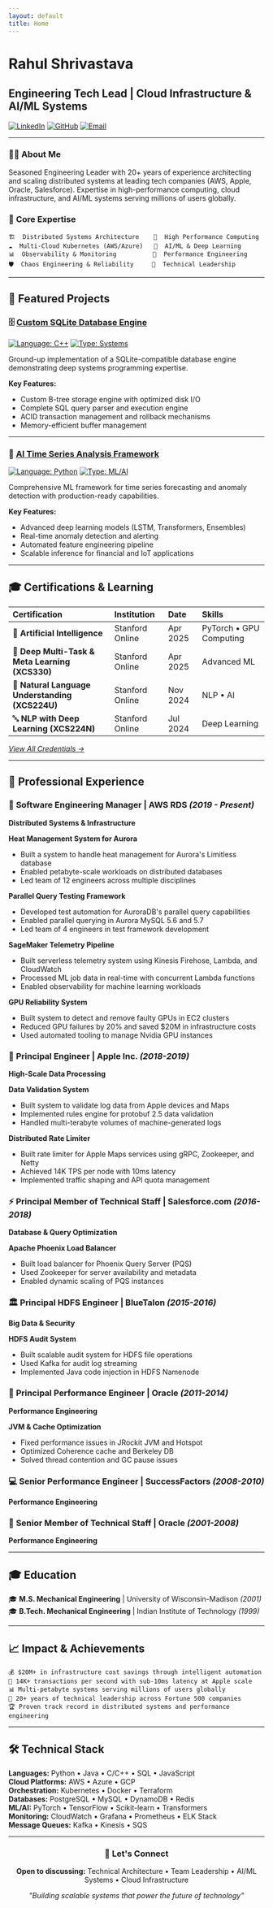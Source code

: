 ```yaml
---
layout: default
title: Home
---
```


# Rahul Shrivastava
## Engineering Tech Lead | Cloud Infrastructure & AI/ML Systems

[![LinkedIn](https://img.shields.io/badge/LinkedIn-Connect-blue?style=flat&logo=linkedin)](https://www.linkedin.com/in/rahulfc/)
[![GitHub](https://img.shields.io/badge/GitHub-Follow-black?style=flat&logo=github)](https://github.com/rhshriva)
[![Email](https://img.shields.io/badge/Email-Contact-red?style=flat&logo=gmail)](mailto:rahuls+github@gmail.com)

---

### 👨‍💻 **About Me**
Seasoned Engineering Leader with 20+ years of experience architecting and scaling distributed systems at leading tech companies (AWS, Apple, Oracle, Salesforce). Expertise in high-performance computing, cloud infrastructure, and AI/ML systems serving millions of users globally.

### 🎯 **Core Expertise**
```
🏗️  Distributed Systems Architecture    🚀  High Performance Computing
☁️  Multi-Cloud Kubernetes (AWS/Azure)   🧠  AI/ML & Deep Learning
📊  Observability & Monitoring          🔧  Performance Engineering
🛡️  Chaos Engineering & Reliability     👥  Technical Leadership
```

---

## 🚀 **Featured Projects**

### 🗄️ **[Custom SQLite Database Engine](https://github.com/rhshriva/build_own_sqlite)**
[![Language: C++](https://img.shields.io/badge/Language-C%2B%2B-00599C?logo=c%2B%2B)](#)
[![Type: Systems](https://img.shields.io/badge/Type-Systems%20Programming-green)](#)

Ground-up implementation of a SQLite-compatible database engine demonstrating deep systems programming expertise.

**Key Features:**
- Custom B-tree storage engine with optimized disk I/O
- Complete SQL query parser and execution engine
- ACID transaction management and rollback mechanisms
- Memory-efficient buffer management

---

### 🤖 **[AI Time Series Analysis Framework](https://github.com/rhshriva/AI_Time_Series)**
[![Language: Python](https://img.shields.io/badge/Language-Python-3776AB?logo=python)](#)
[![Type: ML/AI](https://img.shields.io/badge/Type-Machine%20Learning-orange)](#)

Comprehensive ML framework for time series forecasting and anomaly detection with production-ready capabilities.

**Key Features:**
- Advanced deep learning models (LSTM, Transformers, Ensembles)
- Real-time anomaly detection and alerting
- Automated feature engineering pipeline
- Scalable inference for financial and IoT applications

---

## 🎓 **Certifications & Learning**

| **Certification** | **Institution** | **Date** | **Skills** |
|:------------------|:----------------|:---------|:-----------|
| 🧠 **Artificial Intelligence** | Stanford Online | Apr 2025 | PyTorch • GPU Computing |
| 🎯 **Deep Multi-Task & Meta Learning (XCS330)** | Stanford Online | Apr 2025 | Advanced ML |
| 💬 **Natural Language Understanding (XCS224U)** | Stanford Online | Nov 2024 | NLP • AI |
| 🔤 **NLP with Deep Learning (XCS224N)** | Stanford Online | Jul 2024 | Deep Learning |

*[View All Credentials →](https://digitalcredential.stanford.edu/)*

---

## 💼 **Professional Experience**

### 🏢 **Software Engineering Manager** | AWS RDS *(2019 - Present)*
**Distributed Systems & Infrastructure**

**Heat Management System for Aurora**
- Built a system to handle heat management for Aurora's Limitless database
- Enabled petabyte-scale workloads on distributed databases
- Led team of 12 engineers across multiple disciplines

**Parallel Query Testing Framework**
- Developed test automation for AuroraDB's parallel query capabilities
- Enabled parallel querying in Aurora MySQL 5.6 and 5.7
- Led team of 4 engineers in test framework development

**SageMaker Telemetry Pipeline**
- Built serverless telemetry system using Kinesis Firehose, Lambda, and CloudWatch
- Processed ML job data in real-time with concurrent Lambda functions
- Enabled observability for machine learning workloads

**GPU Reliability System**
- Built system to detect and remove faulty GPUs in EC2 clusters
- Reduced GPU failures by 20% and saved $20M in infrastructure costs
- Used automated tooling to manage Nvidia GPU instances

### 🍎 **Principal Engineer** | Apple Inc. *(2018-2019)*
**High-Scale Data Processing**

**Data Validation System**
- Built system to validate log data from Apple devices and Maps
- Implemented rules engine for protobuf 2.5 data validation
- Handled multi-terabyte volumes of machine-generated logs

**Distributed Rate Limiter**
- Built rate limiter for Apple Maps services using gRPC, Zookeeper, and Netty
- Achieved 14K TPS per node with 10ms latency
- Implemented traffic shaping and API quota management

### ⚡ **Principal Member of Technical Staff** | Salesforce.com *(2016-2018)*
**Database & Query Optimization**

**Apache Phoenix Load Balancer**
- Built load balancer for Phoenix Query Server (PQS)
- Used Zookeeper for server availability and metadata
- Enabled dynamic scaling of PQS instances

### 🏛️ **Principal HDFS Engineer** | BlueTalon *(2015-2016)*
**Big Data & Security**

**HDFS Audit System**
- Built scalable audit system for HDFS file operations
- Used Kafka for audit log streaming
- Implemented Java code injection in HDFS Namenode

### 🔧 **Principal Performance Engineer** | Oracle *(2011-2014)*
**Performance Engineering**

**JVM & Cache Optimization**
- Fixed performance issues in JRockit JVM and Hotspot
- Optimized Coherence cache and Berkeley DB
- Solved thread contention and GC pause issues

### 💻 **Senior Performance Engineer** | SuccessFactors *(2008-2010)*
**Performance Engineering**

### 🏢 **Senior Member of Technical Staff** | Oracle *(2001-2008)*
**Performance Engineering**

---

## 🎓 **Education**

🎓 **M.S. Mechanical Engineering** | University of Wisconsin-Madison *(2001)*  
🎓 **B.Tech. Mechanical Engineering** | Indian Institute of Technology *(1999)*

---

## 📈 **Impact & Achievements**

```
💰 $20M+ in infrastructure cost savings through intelligent automation
🚀 14K+ transactions per second with sub-10ms latency at Apple scale
📊 Multi-petabyte systems serving millions of users globally
👥 20+ years of technical leadership across Fortune 500 companies
🏆 Proven track record in distributed systems and performance engineering
```

---

## 🛠️ **Technical Stack**

**Languages:** Python • Java • C/C++ • SQL • JavaScript  
**Cloud Platforms:** AWS • Azure • GCP  
**Orchestration:** Kubernetes • Docker • Terraform  
**Databases:** PostgreSQL • MySQL • DynamoDB • Redis  
**ML/AI:** PyTorch • TensorFlow • Scikit-learn • Transformers  
**Monitoring:** CloudWatch • Grafana • Prometheus • ELK Stack  
**Message Queues:** Kafka • Kinesis • SQS  

---

<div align="center">

### 🤝 **Let's Connect**

**Open to discussing:** Technical Architecture • Team Leadership • AI/ML Systems • Cloud Infrastructure

*"Building scalable systems that power the future of technology"*

</div>
